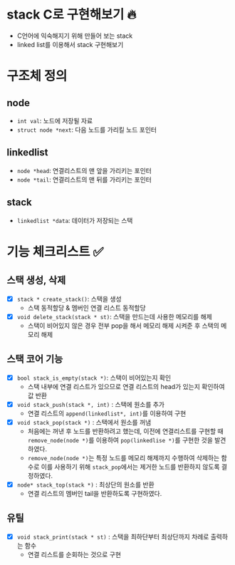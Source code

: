 # stack C로 구현해보기 🔥
- C언어에 익숙해지기 위해 만들어 보는 stack 
- linked list를 이용해서 stack 구현해보기 
# 구조체 정의
## node
- `int val`: 노드에 저장될 자료 
- `struct node *next`: 다음 노드를 가리킬 노드 포인터
## linkedlist
- `node *head`: 연결리스트의 맨 앞을 가리키는 포인터 
- `node *tail`: 연결리스트의 맨 뒤를 가리키는 포인터 
## stack
- `linkedlist *data`: 데이터가 저장되는 스택

# 기능 체크리스트 ✅
## 스택 생성, 삭제
- [x] `stack * create_stack()`: 스택을 생성
    - 스택 동적할당 & 멤버인 연결 리스트 동적할당
- [x] `void delete_stack(stack * st)`: 스택을 만드는데 사용한 메모리를 해제
    - 스택이 비어있지 않은 경우 전부 pop을 해서 메모리 해제 시켜준 후 스택의 메모리 해제 

## 스택 코어 기능 
- [x] `bool stack_is_empty(stack *)`: 스택이 비어있는지 확인 
    - 스택 내부에 연결 리스트가 있으므로 연결 리스트의 head가 있는지 확인하여 값 반환 
- [x] `void stack_push(stack *, int)` : 스택에 원소를 추가
    - 연결 리스트의 `append(linkedlist*, int)`를 이용하여 구현 
- [x] `void stack_pop(stack *)` : 스택에서 원소를 꺼냄
    - 처음에는 꺼낸 후 노드를 반환하려고 했는데, 이전에 연결리스트를 구현할 때 `remove_node(node *)`를 이용하여 `pop(linkedlise *)`를 구현한 것을 발견하였다.
    -  `remove_node(node *)`는 특정 노드를 메모리 해제까지 수행하여 삭제하는 함수로 이를 사용하기 위해 `stack_pop`에서는 제거한 노드를 반환하지 않도록 결정하였다. 
- [x] `node* stack_top(stack *)` : 최상단의 원소를 반환
    - 연결 리스트의 멤버인 tail을 반환하도록 구현하였다. 

## 유틸
- [x] `void stack_print(stack * st)` : 스택을 최하단부터 최상단까지 차례로 출력하는 함수
    - 연결 리스트를 순회하는 것으로 구현

